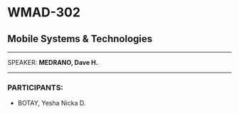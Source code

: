 # WMAD-302

## Mobile Systems & Technologies

---

SPEAKER: **MEDRANO, Dave H.**

---

### PARTICIPANTS:
- BOTAY, Yesha Nicka D.
